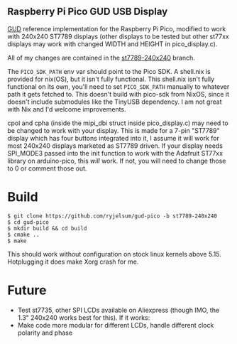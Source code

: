Raspberry Pi Pico GUD USB Display
---------------------------------

[GUD](https://github.com/notro/gud/wiki) reference implementation for the Raspberry Pi Pico, modified to work with 240x240 ST7789 displays (other displays to be tested but other st77xx displays may work with changed WIDTH and HEIGHT in pico_display.c).

All of my changes are contained in the [st7789-240x240](https://github.com/ryjelsum/gud-pico/tree/st7789-240x240) branch.

The ```PICO_SDK_PATH``` env var should point to the Pico SDK. A shell.nix is provided for nix(OS), but it isn't fully functional. This shell.nix isn't fully functional on its own, you'll need to set ```PICO_SDK_PATH``` manually to whatever path it gets fetched to. This doesn't build with pico-sdk from NixOS, since it doesn't include submodules like the TinyUSB dependency. I am not great with Nix and I'd welcome improvements.

cpol and cpha (inside the mipi\_dbi struct inside pico\_display.c) may need to be changed to work with your display. This is made for a 7-pin "ST7789" display which has four buttons integrated into it, I assume it will work for most 240x240 displays marketed as ST7789 driven. If your display needs SPI_MODE3 passed into the init function to work with the Adafruit ST77xx library on arduino-pico, this *will* work. If not, you will need to change those to 0 or comment those out.

# Build
```
$ git clone https://github.com/ryjelsum/gud-pico -b st7789-240x240
$ cd gud-pico
$ mkdir build && cd build
$ cmake ..
$ make

```

This should work without configuration on stock linux kernels above 5.15. Hotplugging it does make Xorg crash for me.

# Future

- Test st7735, other SPI LCDs available on Aliexpress (though IMO, the 1.3" 240x240 works best for this). If it works: 
- Make code more modular for different LCDs, handle different clock polarity and phase 